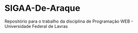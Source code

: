 # SIGAA-De-Araque
Repositório para o trabalho da disciplina de Programação WEB - Universidade Federal de Lavras
